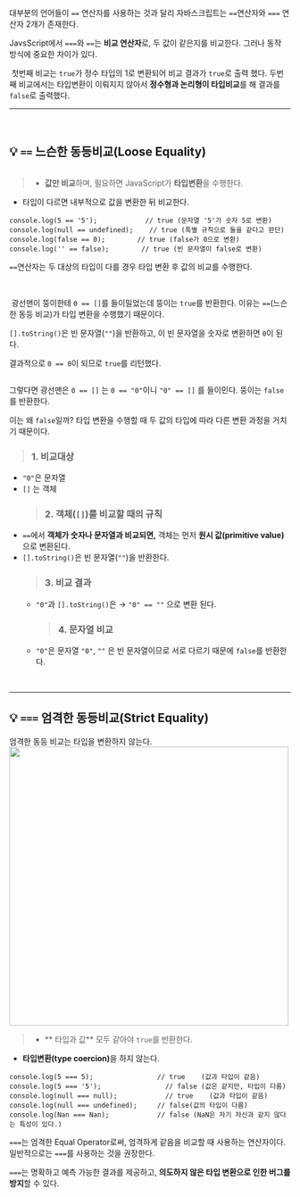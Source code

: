 <p><img alt="" src="https://velog.velcdn.com/images/yeonhee314/post/cc0e863e-d158-4ff3-9381-a03c53574cf2/image.png" /></p>
<p>대부분의 언어들이 <code>==</code> 연산자를 사용하는 것과 달리 
자바스크립트는 <code>==</code>연산자와 <code>===</code> 연산자 2개가 존재한다.</p>
<p>JavsScript에서 <code>===</code>와 <code>==</code>는 <strong>비교 연산자</strong>로, 두 값이 같은지를 비교한다.
그러나 동작 방식에 중요한 차이가 있다.</p>
<p><img alt="" src="https://velog.velcdn.com/images/yeonhee314/post/8a3622de-9c08-49d6-abdc-dde2c6bf817e/image.png" />
첫번째 비교는 <code>true</code>가 정수 타입의 1로 변환되어 비교 결과가 <code>true</code>로 출력 했다.
두번째 비교에서는 타입변환이 이뤄지지 않아서 <strong>정수형과 논리형이 타입비교</strong>를 해 결과를 <code>false</code>로 출력했다.</p>
<hr />
<br />

<h2 id="💡--느슨한-동등비교loose-equality">💡 <code>==</code> 느슨한 동등비교(Loose Equality)</h2>
<p><img alt="" src="https://velog.velcdn.com/images/yeonhee314/post/8ab306a7-ae47-4103-9dad-abe736d334ab/image.png" /></p>
<blockquote>
<ul>
<li><strong>값만 비교</strong>하며, 필요하면 JavaScript가 <strong>타입변환</strong>을 수행한다.</li>
</ul>
</blockquote>
<ul>
<li>타입이 다르면 내부적으로 값을 변환한 뒤 비교한다.</li>
</ul>
<pre><code class="language-javascript">console.log(5 == '5');            // true (문자열 '5'가 숫자 5로 변환)
console.log(null == undefined);    // true (특별 규칙으로 둘을 같다고 판단)
console.log(false == 0);        // true (false가 0으로 변환)
console.log('' == false);        // true (빈 문자열이 false로 변환)
</code></pre>
<p><code>==</code>연산자는 두 대상의 타입이 다를 경우 타입 변환 후 값의 비교를 수행한다.</p>
<br />

<p><img alt="" src="https://velog.velcdn.com/images/yeonhee314/post/07be0ec4-b6a7-4db1-87e9-cf49d15799e6/image.png" />
광선맨이 뚱이한테 <code>0 == []</code>를 들이밀었는데 뚱이는 <code>true</code>를 반환한다.
이유는 <code>==</code>(느슨한 동등 비교)가 타입 변환을 수행했기 때문이다.</p>
<p><code>[].toString()</code>은 빈 문자열(<code>&quot;&quot;</code>)을 반환하고, 
이 빈 문자열을 숫자로 변환하면 <code>0</code>이 된다.</p>
<p>결과적으로 <code>0 == 0</code>이 되므로 <code>true</code>를 리턴했다.
<br /></p>
<p><img alt="" src="https://velog.velcdn.com/images/yeonhee314/post/dd62786b-22af-4584-882f-04b4d58e6c48/image.png" /></p>
<p>그렇다면 광선맨은 <code>0 == []</code> 는 <code>0 == &quot;0&quot;</code>이니 <code>&quot;0&quot; == []</code> 를 들이민다.
뚱이는 <code>false</code>를 반환한다.</p>
<p>이는 왜 <code>false</code>일까?
타입 변환을 수행할 때 두 값의 타입에 따라 다른 변환 과정을 거치기 때문이다.</p>
<blockquote>
<h3 id="1-비교대상">1. 비교대상</h3>
</blockquote>
<ul>
<li><code>&quot;0&quot;</code>은 문자열</li>
<li><code>[]</code> 는 객체<blockquote>
<h3 id="2-객체를-비교할-때의-규칙">2. 객체(<code>[]</code>)를 비교할 때의 규칙</h3>
</blockquote>
</li>
<li><code>==</code>에서 <strong>객체가 숫자나 문자열과 비교되면,</strong> 객체는 먼저 <strong>원시 값(primitive value)</strong>으로 변환된다.</li>
<li><code>[].toString()</code>은 빈 문자열(<code>&quot;&quot;</code>)을 반환한다.<blockquote>
<h3 id="3-비교-결과">3. 비교 결과</h3>
</blockquote>
<ul>
<li><code>&quot;0&quot;</code>과 <code>[].toString()</code>은 → <code>&quot;0&quot; == &quot;&quot;</code> 으로 변환 된다.<blockquote>
<h3 id="4-문자열-비교">4. 문자열 비교</h3>
</blockquote>
</li>
<li><code>&quot;0&quot;</code>은 문자열 <code>&quot;0&quot;</code>, <code>&quot;&quot;</code> 은 빈 문자열이므로 서로 다르기 때문에 <code>false</code>를 반환한다.</li>
</ul>
</li>
</ul>
<br />

<hr />
<h2 id="💡--엄격한-동등비교strict-equality">💡 <code>===</code> 엄격한 동등비교(Strict Equality)</h2>
<p>엄격한 동등 비교는 타입을 변환하지 않는다.<img src="https://velog.velcdn.com/images/yeonhee314/post/56372243-cdf6-40f4-9518-31b2ab481900/image.png" width="500px;" /></p>
<blockquote>
<ul>
<li>** 타입과 값** 모두 같아야 <code>true</code>를 반환한다.</li>
</ul>
</blockquote>
<ul>
<li><strong>타입변환(type coercion)</strong>을 하지 않는다.</li>
</ul>
<pre><code class="language-javascript">console.log(5 === 5);                // true    (값과 타입이 같음)
console.log(5 === '5');                // false (값은 같지만, 타입이 다름)
console.log(null === null);            // true    (값과 타입이 같음)
console.log(null === undefined);     // false(값의 타입이 다름)
console.log(Nan === Nan);            // false (NaN은 자기 자신과 같지 않다는 특성이 있다.)</code></pre>
<p><code>===</code>는 엄격한 Equal Operator로써, 엄격하게 같음을 비교할 때 사용하는 연산자이다.
일반적으로는 <code>===</code>를 사용하는 것을 권장한다.</p>
<p><code>===</code>는 명확하고 예측 가능한 결과를 제공하고, <strong>의도하지 않은 타입 변환으로 인한 버그를 방지</strong>할 수 있다.</p>